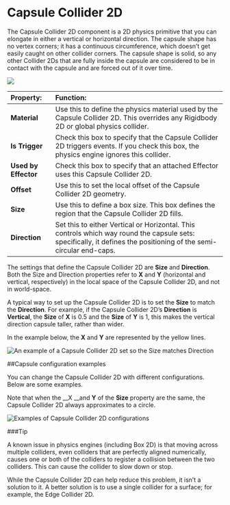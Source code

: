 # Capsule Collider 2D

The Capsule Collider 2D component is a 2D physics primitive that you can elongate in either a vertical or horizontal direction. The capsule shape has no vertex corners; it has a continuous circumference, which doesn’t get easily caught on other collider corners. The capsule shape is solid, so any other Collider 2Ds that are fully inside the capsule are considered to be in contact with the capsule and are forced out of it over time.


![](../uploads/Main/CapsuleCollider2D.png)


|**Property:** |**Function:** |
|:---|:---|
| __Material__ |Use this to define the physics material used by the Capsule Collider 2D. This overrides any Rigidbody 2D or global physics collider. |
| __Is Trigger__ |Check this box to specify that the Capsule Collider 2D triggers events. If you check this box, the physics engine ignores this collider. |
| __Used by Effector__ |Check this box to specify that an attached Effector uses this Capsule Collider 2D. |
| __Offset__ |Use this to set the local offset of the Capsule Collider 2D geometry. |
| __Size__ |Use this to define a box size. This box defines the region that the Capsule Collider 2D fills. |
| __Direction__ |Set this to either Vertical or Horizontal. This controls which way round the capsule sets: specifically, it defines the positioning of the semi-circular end-caps. |

The settings that define the Capsule Collider 2D are __Size__ and __Direction__. Both the Size and Direction properties refer to __X__ and __Y__ (horizontal and vertical, respectively) in the local space of the Capsule Collider 2D, and not in world-space.


A typical way to set up the Capsule Collider 2D is to set the __Size__ to match the __Direction__. For example, if the Capsule Collider 2D’s __Direction__ is __Vertical__, the __Size__ of __X__ is 0.5 and the __Size__ of __Y__ is 1, this makes the vertical direction capsule taller, rather than wider.

In the example below, the __X__ and __Y__ are represented by the yellow lines.

![An example of a Capsule Collider 2D set so the __Size__ matches __Direction__](../uploads/Main/CapsuleCollider2D-Example1.png)

##Capsule configuration examples

You can change the Capsule Collider 2D with different configurations. Below are some examples.

Note that when the __X __and __Y__ of the __Size__ property are the same, the Capsule Collider 2D always approximates to a circle.

![Examples of Capsule Collider 2D configurations](../uploads/Main/CapsuleCollider2D-Example2.png)

###Tip

A known issue in physics engines (including Box 2D) is that moving across multiple colliders, even colliders that are perfectly aligned numerically, causes one or both of the colliders to register a collision between the two colliders. This can cause the collider to slow down or stop. 

While the Capsule Collider 2D can help reduce this problem, it isn’t a solution to it. A better solution is to use a single collider for a surface; for example, the Edge Collider 2D. 

